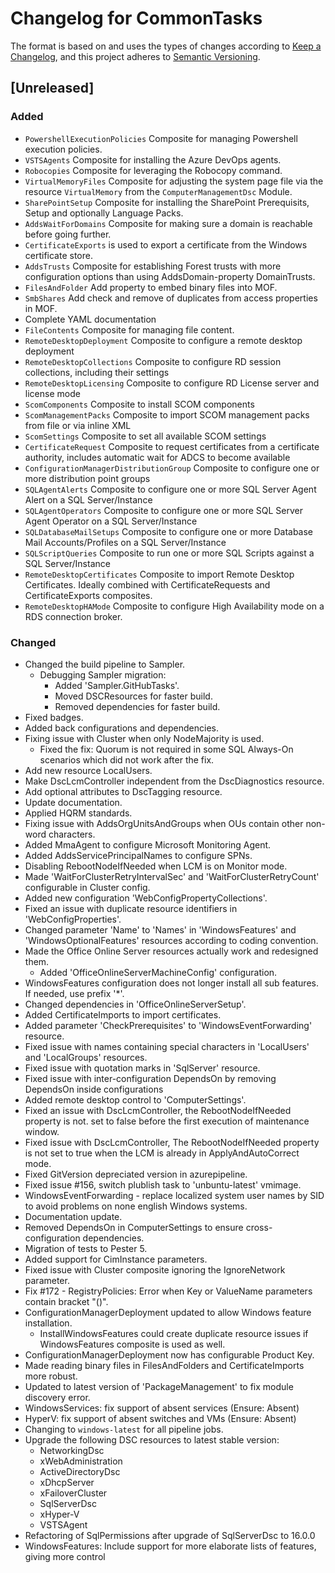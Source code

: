 # Changelog for CommonTasks

The format is based on and uses the types of changes according to [Keep a Changelog](https://keepachangelog.com/en/1.0.0/),
and this project adheres to [Semantic Versioning](https://semver.org/spec/v2.0.0.html).

## [Unreleased]

### Added

- `PowershellExecutionPolicies` Composite for managing Powershell execution policies.
- `VSTSAgents` Composite for installing the Azure DevOps agents.
- `Robocopies` Composite for leveraging the Robocopy command.
- `VirtualMemoryFiles` Composite for adjusting the system page file via the resource `VirtualMemory` from the `ComputerManagementDsc` Module.
- `SharePointSetup` Composite for installing the SharePoint Prerequisits, Setup and optionally Language Packs.
- `AddsWaitForDomains` Composite for making sure a domain is reachable before going further.
- `CertificateExports` is used to export a certificate from the Windows certificate store.
- `AddsTrusts` Composite for establishing Forest trusts with more configuration options than using AddsDomain-property DomainTrusts.
- `FilesAndFolder` Add property to embed binary files into MOF.
- `SmbShares`  Add check and remove of duplicates from access properties in MOF.
- Complete YAML documentation
- `FileContents` Composite for managing file content.
- `RemoteDesktopDeployment` Composite to configure a remote desktop deployment
- `RemoteDesktopCollections` Composite to configure RD session collections, including their settings
- `RemoteDesktopLicensing` Composite to configure RD License server and license mode
- `ScomComponents` Composite to install SCOM components
- `ScomManagementPacks` Composite to import SCOM management packs from file or via inline XML
- `ScomSettings` Composite to set all available SCOM settings
- `CertificateRequest` Composite to request certificates from a certificate authority, includes automatic wait for ADCS to become available
- `ConfigurationManagerDistributionGroup` Composite to configure one or more distribution point groups
- `SQLAgentAlerts` Composite to configure one or more SQL Server Agent Alert on a SQL Server/Instance
- `SQLAgentOperators` Composite to configure one or more SQL Server Agent Operator on a SQL Server/Instance
- `SQLDatabaseMailSetups` Composite to configure one or more Database Mail Accounts/Profiles on a SQL Server/Instance
- `SQLScriptQueries` Composite to run one or more SQL Scripts against a SQL Server/Instance
- `RemoteDesktopCertificates` Composite to import Remote Desktop Certificates. Ideally combined with CertificateRequests and CertificateExports composites.
- `RemoteDesktopHAMode` Composite to configure High Availability mode on a RDS connection broker.

### Changed

- Changed the build pipeline to Sampler.
  - Debugging Sampler migration:
    - Added 'Sampler.GitHubTasks'.
    - Moved DSCResources for faster build.
    - Removed dependencies for faster build.
- Fixed badges.
- Added back configurations and dependencies.
- Fixing issue with Cluster when only NodeMajority is used.
  - Fixed the fix: Quorum is not required in some SQL Always-On scenarios which did not work after the fix.
- Add new resource LocalUsers.
- Make DscLcmController independent from the DscDiagnostics resource.
- Add optional attributes to DscTagging resource.
- Update documentation.
- Applied HQRM standards.
- Fixing issue with AddsOrgUnitsAndGroups when OUs contain other non-word characters.
- Added MmaAgent to configure Microsoft Monitoring Agent.
- Added AddsServicePrincipalNames to configure SPNs.
- Disabling RebootNodeIfNeeded when LCM is on Monitor mode.
- Made 'WaitForClusterRetryIntervalSec' and 'WaitForClusterRetryCount' configurable in Cluster config.
- Added new configuration 'WebConfigPropertyCollections'.
- Fixed an issue with duplicate resource identifiers in 'WebConfigProperties'.
- Changed parameter 'Name' to 'Names' in 'WindowsFeatures' and 'WindowsOptionalFeatures' resources according to coding convention.
- Made the Office Online Server resources actually work and redesigned them.
  - Added 'OfficeOnlineServerMachineConfig' configuration.
- WindowsFeatures configuration does not longer install all sub features. If needed, use prefix '*'.
- Changed dependencies in 'OfficeOnlineServerSetup'.
- Added CertificateImports to import certificates.
- Added parameter 'CheckPrerequisites' to 'WindowsEventForwarding' resource.
- Fixed issue with names containing special characters in 'LocalUsers' and 'LocalGroups' resources.
- Fixed issue with quotation marks in 'SqlServer' resource.
- Fixed issue with inter-configuration DependsOn by removing DependsOn inside configurations
- Added remote desktop control to 'ComputerSettings'.
- Fixed an issue with DscLcmController, the RebootNodeIfNeeded property is not.
set to false before the first execution of maintenance window.
- Fixed issue with DscLcmController, The RebootNodeIfNeeded property is not
set to true when the LCM is already in ApplyAndAutoCorrect mode.
- Fixed GitVersion depreciated version in azurepipeline.
- Fixed issue #156, switch plublish task to 'unbuntu-latest' vmimage.
- WindowsEventForwarding - replace localized system user names by SID to avoid problems on none english Windows systems.
- Documentation update.
- Removed DependsOn in ComputerSettings to ensure cross-configuration dependencies.
- Migration of tests to Pester 5.
- Added support for CimInstance parameters.
- Fixed issue with Cluster composite ignoring the IgnoreNetwork parameter.
- Fix #172 - RegistryPolicies: Error when Key or ValueName parameters contain bracket "()".
- ConfigurationManagerDeployment updated to allow Windows feature installation.
  - InstallWindowsFeatures could create duplicate resource issues if WindowsFeatures composite is used as well.
- ConfigurationManagerDeployment now has configurable Product Key.
- Made reading binary files in FilesAndFolders and CertificateImports more robust.
- Updated to latest version of 'PackageManagement' to fix module discovery error.
- WindowsServices: fix support of absent services (Ensure: Absent)
- HyperV: fix support of absent switches and VMs (Ensure: Absent)
- Changing to `windows-latest` for all pipeline jobs.
- Upgrade the following DSC resources to latest stable version:
  - NetworkingDsc
  - xWebAdministration
  - ActiveDirectoryDsc
  - xDhcpServer
  - xFailoverCluster
  - SqlServerDsc
  - xHyper-V
  - VSTSAgent
- Refactoring of SqlPermissions after upgrade of SqlServerDsc to 16.0.0
- WindowsFeatures: Include support for more elaborate lists of features, giving more control
